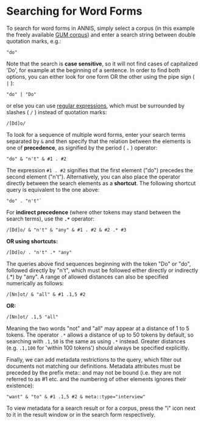 # Searching for Word Forms

To search for word forms in ANNIS, simply select a corpus (in this
example the freely available [GUM corpus](https://corpling.uis.georgetown.edu/gum/)) and enter a search string
between double quotation marks, e.g.:
```
"do"
```

Note that the search is **case sensitive**, so it will not find cases of
capitalized 'Do', for example at the beginning of a sentence. In order
to find both options, you can either look for one form OR the other
using the pipe sign ( `|` ):
```
"do" | "Do"
```

or else you can use [regular expressions](aql-regex.md), which must
be surrounded by slashes ( `/` ) instead of quotation marks:
```
/[Dd]o/
```

To look for a sequence of multiple word forms, enter your search terms
separated by `&` and then specify that the relation between the elements
is one of **precedence**, as signified by the period ( **`.`** )
operator:
```
"do" & "n't" & #1 . #2
```

The expression `#1 . #2` signifies that the first element ("do")
precedes the second element ("n't"). Alternatively, you can also place
the operator directly between the search elements as a **shortcut**. The
following shortcut query is equivalent to the one above:
```
"do" . "n't"`
```
For **indirect precedence** (where other tokens may stand between the
search terms), use the **`.*`** operator:

```
/[Dd]o/ & "n't" & "any" & #1 . #2 & #2 .* #3 
```

**OR using shortcuts:**

```
/[Dd]o/ . "n't" .* "any"
```

The queries above find sequences beginning with the token "Do" or "do",
followed directly by "n't", which must be followed either directly or
indirectly (.\*) by "any". A range of allowed distances can also be
specified numerically as follows:

```
/[Nn]ot/ & "all" & #1 .1,5 #2
```

**OR:**

```
/[Nn]ot/ .1,5 "all"
```

Meaning the two words "not" and "all" may appear at a distance of 1 to 5
tokens. The operator `.*` allows a distance of up to 50 tokens by
default, so searching with `.1,50` is the same as using `.*` instead.
Greater distances (e.g. `.1,100` for 'within 100 tokens') should always
be specified explicitly.

Finally, we can add metadata restrictions to the query, which filter out
documents not matching our definitions. Metadata attributes must be
preceded by the prefix meta:: and may not be bound (i.e. they are not
referred to as \#1 etc. and the numbering of other elements ignores
their existence):

```
"want" & "to" & #1 .1,5 #2 & meta::type="interview" 
```

To view metadata for a search result or for a corpus, press the "i" icon
next to it in the result window or in the search form respectively.
